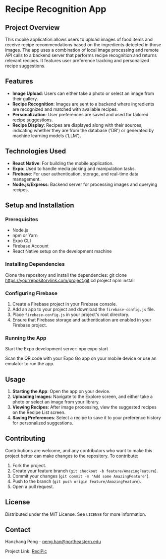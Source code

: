 # Recipe Recognition App

## Project Overview

This mobile application allows users to upload images of food items and receive recipe recommendations based on the ingredients detected in those images. The app uses a combination of local image processing and remote API calls to a backend server that performs recipe recognition and returns relevant recipes. It features user preference tracking and personalized recipe suggestions.

## Features

- **Image Upload**: Users can either take a photo or select an image from their gallery.
- **Recipe Recognition**: Images are sent to a backend where ingredients are recognized and matched with available recipes.
- **Personalization**: User preferences are saved and used for tailored recipe suggestions.
- **Recipe Display**: Recipes are displayed along with their sources, indicating whether they are from the database ('DB') or generated by machine learning models ('LLM').

## Technologies Used

- **React Native**: For building the mobile application.
- **Expo**: Used to handle media picking and manipulation tasks.
- **Firebase**: For user authentication, storage, and real-time data management.
- **Node.js/Express**: Backend server for processing images and querying recipes.

## Setup and Installation

### Prerequisites

- Node.js
- npm or Yarn
- Expo CLI
- Firebase Account
- React Native setup on the development machine

### Installing Dependencies

Clone the repository and install the dependencies:
git clone https://yourrepositorylink.com/project.git 
cd project 
npm install

### Configuring Firebase

1. Create a Firebase project in your Firebase console.
2. Add an app to your project and download the `firebase-config.js` file.
3. Place `firebase-config.js` in your project's root directory.
4. Ensure that Firebase storage and authentication are enabled in your Firebase project.

### Running the App

Start the Expo development server:
npx expo start


Scan the QR code with your Expo Go app on your mobile device or use an emulator to run the app.

## Usage

1. **Starting the App**: Open the app on your device.
2. **Uploading Images**: Navigate to the Explore screen, and either take a photo or select an image from your library.
3. **Viewing Recipes**: After image processing, view the suggested recipes on the Recipe List screen.
4. **Saving Preferences**: Select a recipe to save it to your preference history for personalized suggestions.

## Contributing

Contributions are welcome, and any contributors who want to make this project better can make changes to the repository. To contribute:

1. Fork the project.
2. Create your feature branch (`git checkout -b feature/AmazingFeature`).
3. Commit your changes (`git commit -m 'Add some AmazingFeature'`).
4. Push to the branch (`git push origin feature/AmazingFeature`).
5. Open a pull request.

## License

Distributed under the MIT License. See `LICENSE` for more information.

## Contact

Hanzhang Peng - peng.han@northeastern.edu

Project Link: [ReciPic](https://github.com/srs1234peng/ReciPic)
